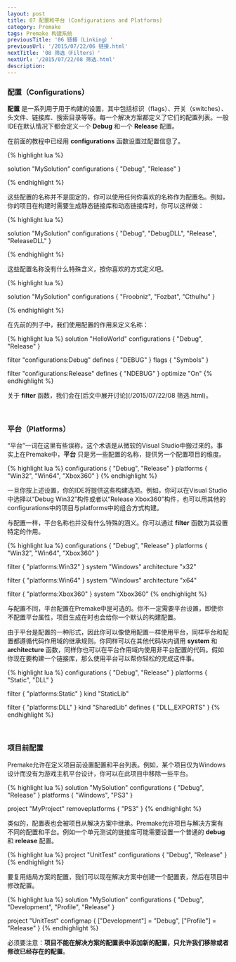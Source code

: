 ```yaml
---
layout: post
title: 07 配置和平台 (Configurations and Platforms)
category: Premake
tags: Premake 构建系统
previousTitle: '06 链接（Linking）'
previousUrl: '/2015/07/22/06 链接.html'
nextTitle: '08 筛选（Filters）'
nextUrl: '/2015/07/22/08 筛选.html'
description:
---
```


### 配置（Configurations）

**配置** 是一系列用于用于构建的设置，其中包括标识（flags）、开关（switches）、头文件、链接库、搜索目录等等。每一个解决方案都定义了它们的配置列表。一般IDE在默认情况下都会定义一个 **Debug** 和一个 **Release** 配置。

在前面的教程中已经用 **configurations** 函数设置过配置信息了。

{% highlight lua %}

solution "MySolution"
   configurations { "Debug", "Release" }

{% endhighlight %}


这些配置的名称并不是固定的，你可以使用任何你喜欢的名称作为配置名。例如，你的项目在构建时需要生成静态链接库和动态链接库时，你可以这样做：

{% highlight lua %}

solution "MySolution"
   configurations { "Debug", "DebugDLL", "Release", "ReleaseDLL" }

{% endhighlight %}


这些配置名称没有什么特殊含义，按你喜欢的方式定义吧。

{% highlight lua %}

solution "MySolution"
   configurations { "Froobniz", "Fozbat", "Cthulhu" }

{% endhighlight %}


在先前的列子中，我们使用配置的作用来定义名称：

{% highlight lua %}
solution "HelloWorld"
   configurations { "Debug", "Release" }

   filter "configurations:Debug"
      defines { "DEBUG" }
      flags { "Symbols" }

   filter "configurations:Release"
      defines { "NDEBUG" }
      optimize "On"
{% endhighlight %}

关于 **filter** 函数，我们会在[后文中展开讨论](/2015/07/22/08 筛选.html)。

<br/>

### 平台（Platforms）

“平台”一词在这里有些误称，这个术语是从微软的Visual Studio中搬过来的。事实上在Premake中，**平台** 只是另一些配置的名称，提供另一个配置项目的维度。

{% highlight lua %}
configurations { "Debug", "Release" }
platforms { "Win32", "Win64", "Xbox360" }
{% endhighlight %}

一旦你按上述设置，你的IDE将提供这些构建选项。例如，你可以在Visual Studio中选择以“Debug Win32”构件或者以“Release Xbox360”构件，也可以用其他的configurations中的项目与platforms中的组合方式构建。

与配置一样，平台名称也并没有什么特殊的涵义。你可以通过 **filter** 函数为其设置特定的作用。

{% highlight lua %}
configurations { "Debug", "Release" }
platforms { "Win32", "Win64", "Xbox360" }

filter { "platforms:Win32" }
    system "Windows"
    architecture "x32"

filter { "platforms:Win64" }
    system "Windows"
    architecture "x64"

filter { "platforms:Xbox360" }
    system "Xbox360"
{% endhighlight %}

与配置不同，平台配置在Premake中是可选的。你不一定需要平台设置，即使你不配置平台属性，项目生成在时也会给你一个默认的构建配置。

由于平台是配置的一种形式，因此你可以像使用配置一样使用平台，同样平台和配置都遵循代码作用域的继承规则。你同样可以在其他代码块内调用 **system** 和 **architecture** 函数，同样你也可以在平台作用域内使用非平台配置的代码。假如你现在要构建一个链接库，那么使用平台可以帮你轻松的完成这件事。

{% highlight lua %}
configurations { "Debug", "Release" }
platforms { "Static", "DLL" }

filter { "platforms:Static" }
    kind "StaticLib"

filter { "platforms:DLL" }
    kind "SharedLib"
    defines { "DLL_EXPORTS" }
{% endhighlight %}

<br/>

### 项目前配置

Premake允许在定义项目前设置配置和平台列表。例如，某个项目仅为Windows设计而没有为游戏主机平台设计，你可以在此项目中移除一些平台。

{% highlight lua %}
solution "MySolution"
    configurations { "Debug", "Release" }
    platforms { "Windows", "PS3" }

project "MyProject"
    removeplatforms { "PS3" }
{% endhighlight %}

类似的，配置表也会被项目从解决方案中继承。Premake允许项目与解决方案有不同的配置和平台。例如一个单元测试的链接库可能需要设置一个普通的 **debug** 和 **release** 配置。

{% highlight lua %}
project "UnitTest"
    configurations { "Debug", "Release" }
{% endhighlight %}

要复用结局方案的配置，我们可以现在解决方案中创建一个配置表，然后在项目中修改配置。

{% highlight lua %}
solution "MySolution"
    configurations { "Debug", "Development", "Profile", "Release" }

project "UnitTest"
    configmap {
        ["Development"] = "Debug",
        ["Profile"] = "Release"
    }
{% endhighlight %}

必须要注意：**项目不能在解决方案的配置表中添加新的配置，只允许我们移除或者修改已经存在的配置**。
